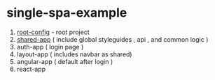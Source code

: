 # single-spa-example

1. [root-config](https://github.com/maximcoding/single-spa-root-config) - root project
3. [shared-app](https://github.com/maximcoding/single-spa-shared-app) ( include global styleguides , api , and common logic )
4. auth-app ( login page )
5. layout-app ( includes navbar as shared)
6. angular-app ( default after login )
7. react-app
